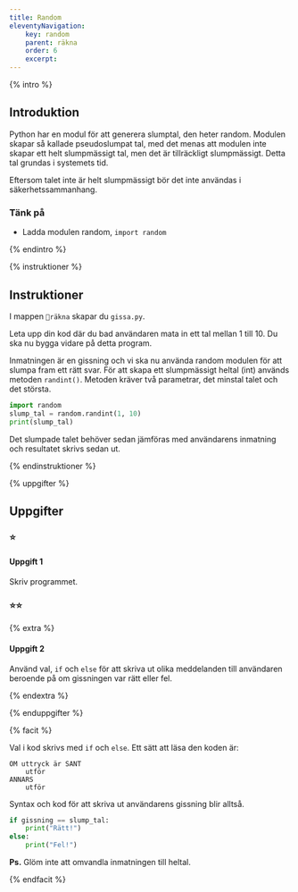 ```yaml
---
title: Random
eleventyNavigation:
    key: random
    parent: räkna
    order: 6
    excerpt: 
---
```


{% intro %}

## Introduktion

Python har en modul för att generera slumptal, den heter random. Modulen skapar så kallade pseudoslumpat tal, med det menas att modulen inte skapar ett helt slumpmässigt tal, men det är tillräckligt slumpmässigt.
Detta tal grundas i systemets tid.

Eftersom talet inte är helt slumpmässigt bör det inte användas i säkerhetssammanhang.

### Tänk på

- Ladda modulen random, ```import random```

{% endintro %}

{% instruktioner %}

## Instruktioner

I mappen ```📁räkna``` skapar du ```gissa.py```.

Leta upp din kod där du bad användaren mata in ett tal mellan 1 till 10.
Du ska nu bygga vidare på detta program.

Inmatningen är en gissning och vi ska nu använda random modulen för att slumpa fram ett rätt svar.
För att skapa ett slumpmässigt heltal (int) används metoden ```randint()```. Metoden kräver två parametrar, det minstal talet och det största.

```python
import random
slump_tal = random.randint(1, 10)
print(slump_tal)
```

Det slumpade talet behöver sedan jämföras med användarens inmatning och resultatet skrivs sedan ut.

{% endinstruktioner %}

{% uppgifter %}

## Uppgifter
### ⭐
#### Uppgift 1

Skriv programmet.

### ⭐⭐

{% extra %}

#### Uppgift 2

Använd val, ```if``` och ```else``` för att skriva ut olika meddelanden till användaren beroende på om gissningen var rätt eller fel.

{% endextra %}

{% enduppgifter %}

{% facit %}

Val i kod skrivs med ```if``` och ```else```. Ett sätt att läsa den koden är:
```
OM uttryck är SANT
    utför
ANNARS 
    utför
```

Syntax och kod för att skriva ut användarens gissning blir alltså.
```python
if gissning == slump_tal:
    print("Rätt!")
else:
    print("Fel!")
```

**Ps.** Glöm inte att omvandla inmatningen till heltal.

{% endfacit %}
